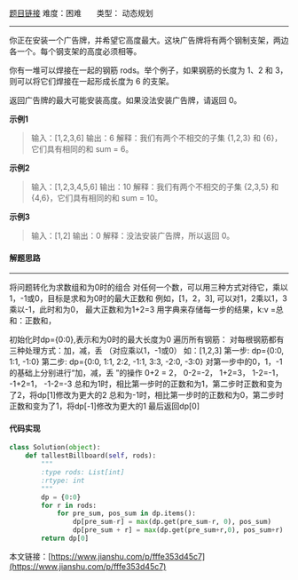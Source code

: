  [题目链接](https://leetcode-cn.com/problems/tallest-billboard/)
难度：困难          &nbsp;&nbsp;&nbsp;&nbsp;&nbsp;&nbsp;类型：  动态规划
***
 你正在安装一个广告牌，并希望它高度最大。这块广告牌将有两个钢制支架，两边各一个。每个钢支架的高度必须相等。

你有一堆可以焊接在一起的钢筋 rods。举个例子，如果钢筋的长度为 1、2 和 3，则可以将它们焊接在一起形成长度为 6 的支架。

返回广告牌的最大可能安装高度。如果没法安装广告牌，请返回 0。

 
**示例1**
> 输入：[1,2,3,6]
输出：6
解释：我们有两个不相交的子集 {1,2,3} 和 {6}，它们具有相同的和 sum = 6。

**示例2**
> 输入：[1,2,3,4,5,6]
输出：10
解释：我们有两个不相交的子集 {2,3,5} 和 {4,6}，它们具有相同的和 sum = 10。

**示例3**
> 输入：[1,2]
输出：0
解释：没法安装广告牌，所以返回 0。

 
#### 解题思路
***
将问题转化为求数组和为0时的组合
对任何一个数，可以用三种方式对待它，乘以1，-1或0，目标是求和为0时的最大正数和
例如，[1，2，3], 可以对1，2乘以1，3乘以-1，此时和为0， 最大正数和为1+2=3
用字典来存储每一步的结果，k:v =总和：正数和，

初始化时dp={0:0},表示和为0时的最大长度为0
遍历所有钢筋：
对每根钢筋都有三种处理方式：加，减，丢 （对应乘以1，-1或0）
如：[1,2,3]
第一步: dp={0:0, 1:1, -1:0} 
第二步: dp={0:0, 1:1, 2:2, -1:1, 3:3, -2:0, -3:0} 对第一步中的0，1，-1的基础上分别进行“加，减，丢 ”的操作
0+2 = 2， 0-2=-2， 
1+2=3， 1-2=-1， 
-1+2=1， -1-2=-3
总和为1时，相比第一步时的正数和为1，第二步时正数和变为了2，将dp[1]修改为更大的2
总和为-1时，相比第一步时的正数和为0，第二步时正数和变为了1，将dp[-1]修改为更大的1
最后返回dp[0]

#### 代码实现
```python
class Solution(object):
    def tallestBillboard(self, rods):
        """
        :type rods: List[int]
        :rtype: int
        """
        dp = {0:0}
        for r in rods:
            for pre_sum, pos_sum in dp.items():
                dp[pre_sum-r] = max(dp.get(pre_sum-r, 0), pos_sum)               
                dp[pre_sum + r] = max(dp.get(pre_sum+r,0), pos_sum+r)
        return dp[0]
```

本文链接：[https://www.jianshu.com/p/fffe353d45c7](https://www.jianshu.com/p/fffe353d45c7)
